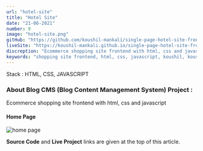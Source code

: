 ```yaml
---
url: "hotel-site"
title: "Hotel Site"
date: "21-06-2021"
number: 9
image: "hotel-site.png"
gitHub: "https://github.com/koushil-mankali/single-page-hotel-site-front-end"
liveSite: "https://koushil-mankali.github.io/single-page-hotel-site-front-end"
discreption: "Ecommerce shopping site frontend with html, css and javascript"
keywords: "shopping site frontend, html, css, javascript, koushil, koushil mankali"
---
```


Stack : HTML, CSS, JAVASCRIPT

### About Blog CMS (Blog Content Management System) Project :

Ecommerce shopping site frontend with html, css and javascript
#### Home Page

![home page](/Images/postImages/hotel-site.png)

**Source Code** and **Live Project** links are given at the top of this article.
